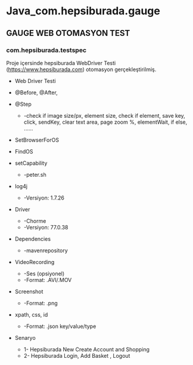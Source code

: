 # Java_com.hepsiburada.gauge


## GAUGE WEB OTOMASYON TEST


### com.hepsiburada.testspec


Proje içersinde hepsiburada WebDriver Testi (https://www.hepsiburada.com) otomasyon gerçekleştirilmiş.


* Web Driver Testi
* @Before, @After,   
* @Step
   * -check if image size/px, element size, check if element, save key, click, sendKey, clear text area, page zoom %, elementWait, if else, ......
* SetBrowserForOS
* FindOS
* setCapability 
   * -peter.sh
* log4j 
   * -Versiyon: 1.7.26
* Driver 
   * -Chorme 
   * -Versiyon: 77.0.38
* Dependencies
   * -mavenrepository
* VideoRecording 
   * -Ses (opsiyonel) 
   * -Format: .AVI/.MOV
* Screenshot 
   * -Format: .png
* xpath, css, id 
   * -Format: .json key/value/type



* Senaryo
   * 1- Hepsiburada New Create Account and Shopping
   * 2- Hepsiburada Login, Add Basket , Logout
